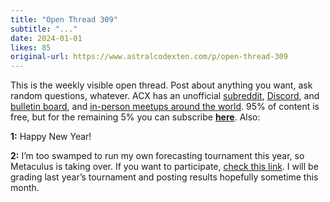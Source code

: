 ```yaml
---
title: "Open Thread 309"
subtitle: "..."
date: 2024-01-01
likes: 85
original-url: https://www.astralcodexten.com/p/open-thread-309
---
```

This is the weekly visible open thread. Post about anything you want, ask random questions, whatever. ACX has an unofficial [subreddit](https://www.reddit.com/r/slatestarcodex/), [Discord](https://discord.gg/RTKtdut), and [bulletin board](https://www.datasecretslox.com/index.php), and [in-person meetups around the world](https://www.lesswrong.com/community?filters%5B0%5D=SSC). 95% of content is free, but for the remaining 5% you can subscribe **[here](https://astralcodexten.substack.com/subscribe?)**. Also:

 **1:** Happy New Year!

 **2:** I’m too swamped to run my own forecasting tournament this year, so Metaculus is taking over. If you want to participate, [check this link](https://www.metaculus.com/tournament/ACX2024/?has_group=false&project=2844&order_by=-activity). I will be grading last year’s tournament and posting results hopefully sometime this month.
